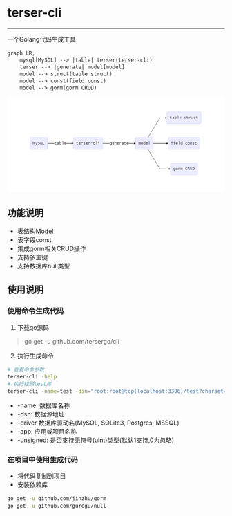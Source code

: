 # terser-cli

----------
一个Golang代码生成工具

```mermaid
graph LR;
    mysql[MySQL] --> |table| terser(terser-cli)
    terser --> |generate| model[model]
    model --> struct(table struct)
    model --> const(field const)
    model --> gorm(gorm CRUD)
```

![功能图](./docs/func.png)

## 功能说明


- 表结构Model
- 表字段const
- 集成gorm相关CRUD操作
- 支持多主键
- 支持数据库null类型

## 使用说明

### 使用命令生成代码

1. 下载go源码
	
> go get -u github.com/tersergo/cli

2. 执行生成命令

```sh
# 查看命令参数
terser-cli -help
# 执行枉顾test库
terser-cli -name=test -dsn="root:root@tcp(localhost:3306)/test?charset=utf8&parseTime=True&loc=Local" -driver=mysql -app=new-app
```
- -name: 数据库名称
- -dsn: 数据源地址
- -driver 数据库驱动名(MySQL, SQLite3, Postgres, MSSQL)
- -app: 应用或项目名称
- -unsigned: 是否支持无符号(uint)类型(默认1支持,0为忽略)

### 在项目中使用生成代码

- 将代码复制到项目
- 安装依赖库

```sh
go get -u github.com/jinzhu/gorm
go get -u github.com/guregu/null
```








